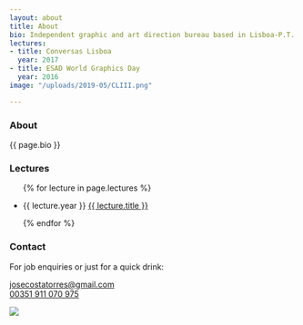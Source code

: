 ```yaml
---
layout: about
title: About
bio: Independent graphic and art direction bureau based in Lisboa-P.T. run by José Torres. <br>Each work is custom made to fit its own purpose. <br>Focused on detailed typographic work for comercial and cultural spheres. <br>Would love to hear from you.
lectures:
- title: Conversas Lisboa
  year: 2017
- title: ESAD World Graphics Day
  year: 2016
image: "/uploads/2019-05/CLIII.png"

---
```

<section id="leftside">
    <article id="bio">
        <h1 class="hidden">About</h1>
        {{ page.bio }}
    </article>
    <article id="lectures">
        <h3>Lectures</h3>
        <ul>
            {% for lecture in page.lectures %}
            <li>
                <p><span class="year">{{ lecture.year }}</span>
                    <a href="{{ lecture.link }}" target="_blank">{{ lecture.title }}</a>
                </p>
            </li>
            {% endfor %}
        </ul>
    </article>
</section>
<section id="rightside">
    <article>
    <h3 class="hidden">Contact</h3>
    <p>For job enquiries or just for a quick drink:</p>
    <p><a href="mailto:josecostatorres@gmail.com">josecostatorres@gmail.com</a><br><a href="https://wa.me/351911070975" target="_blank" rel="noreferrer">00351 911 070 975</a></p>
    </article>
    <article>
        <img src="{{ page.image | relative_url }}">
    </article>
</section>
